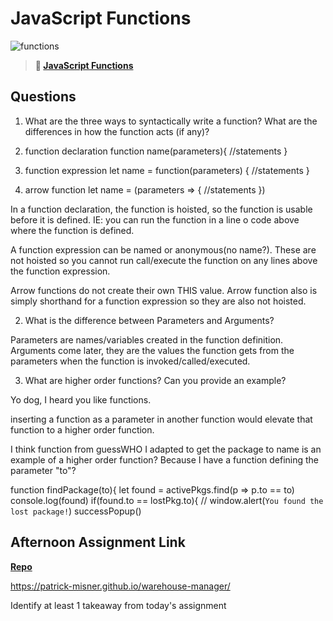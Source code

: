 # JavaScript Functions

![functions](https://bcw.blob.core.windows.net/public/img/function-anatomy.jpg)

> **📖 [JavaScript Functions](https://codeworksacademy.com/fs-student-guide/resources/wk2/02-Functions)**

## Questions

1. What are the three ways to syntactically write a function? What are the differences in how the function acts (if any)?

  1. function declaration
function name(parameters){
  //statements
}

  2. function expression
let name = function(parameters) {
  //statements
}

  3. arrow function
let name = (parameters => {
  //statements
})

In a function declaration, the function is hoisted, so the function is usable before it is defined. IE: you can run the function in a line o code above where the function is defined.

A function expression can be named or anonymous(no name?). These are not hoisted so you cannot run call/execute the function on any lines above the function expression.

Arrow functions do not create their own THIS value. Arrow function also is simply shorthand for a function expression so they are also not hoisted.

2. What is the difference between Parameters and Arguments?

Parameters are names/variables created in the function definition. Arguments come later, they are the values the function gets from the parameters when the function is invoked/called/executed.

3. What are higher order functions? Can you provide an example?

Yo dog, I heard you like functions.

inserting a function as a parameter in another function would elevate that function to a higher order function.

I think function from guessWHO I adapted to get the package to name is an example of a higher order function? 
Because I have a function defining the parameter "to"?

function findPackage(to){
  let found = activePkgs.find(p => p.to == to)
  console.log(found)
  if(found.to == lostPkg.to){
    // window.alert(`You found the lost package!`)
    successPopup()

## Afternoon Assignment Link

**[Repo](https://github.com/patrick-misner/warehouse-manager)**

https://patrick-misner.github.io/warehouse-manager/

Identify at least 1 takeaway from today's assignment
